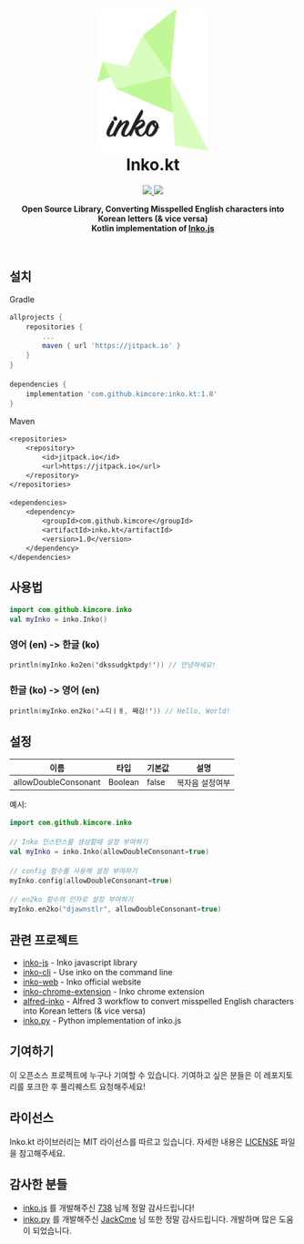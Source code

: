 <h1 align="center">
  <img height="250" src="https://github.com/738/inko/blob/master/images/inko_logo.png?raw=true" />
  <br>Inko.kt
</h1>
<p align="center">
<a href="https://github.com/kimcore/inko.kt/releases">
  <img src="https://img.shields.io/jitpack/v/github/kimcore/inko.kt?style=flat-square" />
</a>
<a href="https://github.com/kimcore/inko.kt/blob/master/LICENSE">
  <img src="https://img.shields.io/github/license/kimcore/inko.kt?style=flat-square" />
</a>
</p>
<p align="center">
  <b>Open Source Library, Converting Misspelled English characters into Korean letters (& vice versa)</b></br>
  <b>Kotlin implementation of <a href="https://github.com/738/inko">Inko.js</a></b></br>
</p>
<br />

## 설치
Gradle
```gradle
allprojects {
    repositories {
        ...
        maven { url 'https://jitpack.io' }
    }
}

dependencies {
    implementation 'com.github.kimcore:inko.kt:1.0'
}
```
Maven
```maven
<repositories>
    <repository>
        <id>jitpack.io</id>
        <url>https://jitpack.io</url>
    </repository>
</repositories>

<dependencies>
    <dependency>
        <groupId>com.github.kimcore</groupId>
        <artifactId>inko.kt</artifactId>
        <version>1.0</version>
    </dependency>
</dependencies>
```
## 사용법
```kotlin
import com.github.kimcore.inko
val myInko = inko.Inko()
```
### 영어 (en) -> 한글 (ko)
```kotlin
println(myInko.ko2en('dkssudgktpdy!')) // 안녕하세요!
```
### 한글 (ko) -> 영어 (en)
```kotlin
println(myInko.en2ko('ㅗ디ㅣㅐ, 째깅!')) // Hello, World!
```
## 설정
|이름|타입|기본값|설명| 
|---|---|---| --------------- |
|allowDoubleConsonant|Boolean|false|복자음 설정여부|

예시:
```kotlin
import com.github.kimcore.inko

// Inko 인스턴스를 생성할때 설정 부여하기
val myInko = inko.Inko(allowDoubleConsonant=true)

// config 함수를 사용해 설정 부여하기
myInko.config(allowDoubleConsonant=true)

// en2ko 함수의 인자로 설정 부여하기
myInko.en2ko("djawnstlr", allowDoubleConsonant=true)
```
## 관련 프로젝트
* [inko-js](https://github.com/738/inko) - Inko javascript library
* [inko-cli](https://github.com/738/inko-cli) - Use inko on the command line
* [inko-web](https://github.com/738/inko-web) - Inko official website
* [inko-chrome-extension](https://github.com/738/inko-chrome-extension) - Inko chrome extension
* [alfred-inko](https://github.com/738/alfred-inko) - Alfred 3 workflow to convert misspelled English characters into Korean letters (& vice versa)
* [inko.py](https://github.com/JackCme/inko.py) - Python implementation of inko.js
## 기여하기
이 오픈소스 프로젝트에 누구나 기여할 수 있습니다. 기여하고 싶은 분들은 이 레포지토리를 포크한 후 풀리퀘스트 요청해주세요!
## 라이선스
Inko.kt 라이브러리는 MIT 라이선스를 따르고 있습니다. 자세한 내용은 [LICENSE](https://github.com/JackCme/inko.py/blob/master/LICENSE) 파일을 참고해주세요.
## 감사한 분들
* [inko.js](https://github.com/738/inko) 를 개발해주신 [738](https://github.com/738) 님께 정말 감사드립니다!
* [inko.py](https://github.com/JackCme/inko.py) 를 개발해주신 [JackCme](https://github.com/JackCme) 님 또한 정말 감사드립니다. 개발하며 많은 도움이 되었습니다.